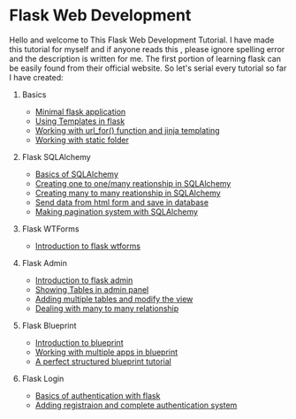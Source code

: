 # Flask Web Development
Hello and welcome to This Flask Web Development Tutorial. I have made this tutorial for myself and if anyone reads this , please ignore spelling error and the description is
written for me. The first portion of learning flask can be easily found from their official website. So let's serial every tutorial so far I have created:

1. Basics
    * [Minimal flask application](https://flask.palletsprojects.com/en/2.3.x/quickstart/#a-minimal-application)
    * [Using Templates in flask](https://github.com/isfar17/Flask_Tutorial/tree/master/01.Basics/2.Template%20w%20Jinja)
    * [Working with url_for() function and jinja templating](https://github.com/isfar17/Flask_Tutorial/tree/master/01.Basics/3.with%20url%20for)
    * [Working with static folder](https://github.com/isfar17/Flask_Tutorial/tree/master/01.Basics/4.Statics)
    
2. Flask SQLAlchemy
   * [Basics of SQLAlchemy](https://github.com/isfar17/Flask_Tutorial/tree/master/02.Flask_SqlAlchemy/1.flask_sql_1)
   * [Creating one to one/many reationship in SQLAlchemy](https://github.com/isfar17/Flask_Tutorial/tree/master/02.Flask_SqlAlchemy/2.flask_sql_2(one%20to%20many))
   * [Creating many to many reationship in SQLAlchemy](https://github.com/isfar17/Flask_Tutorial/tree/master/02.Flask_SqlAlchemy/3.flask_sql_3(many%20to%20many))
   * [Send data from html form and save in database](https://github.com/isfar17/Flask_Tutorial/tree/master/02.Flask_SqlAlchemy/4.flask_sql_html)
   * [Making pagination system with SQLAlchemy](https://github.com/isfar17/Flask_Tutorial/tree/master/02.Flask_SqlAlchemy/6.Pagination)
    
3. Flask WTForms
    * [Introduction to flask wtforms](https://github.com/isfar17/Flask_Tutorial/tree/master/03.Flask%20WTForms/1.flask_forms)

4. Flask Admin
    * [Introduction to flask admin](https://github.com/isfar17/Flask_Tutorial/tree/master/04.Flask%20Admin/1.flask_Admin_basic)
    * [Showing Tables in admin panel](https://github.com/isfar17/Flask_Tutorial/tree/master/04.Flask%20Admin/2.flask_Admin_Basic%202)
    * [Adding multiple tables and modify the view](https://github.com/isfar17/Flask_Tutorial/tree/master/04.Flask%20Admin/3.flask_Admin_(one%20to%20many))
    * [Dealing with many to many relationship](https://github.com/isfar17/Flask_Tutorial/tree/master/04.Flask%20Admin/4.flask_Admin(many%20to%20many))
      
5. Flask Blueprint
    * [Introduction to blueprint](https://github.com/isfar17/Flask_Tutorial/tree/master/05.Flask%20BluePrints/1.flask_blueprint_basic_1%20app)
    * [Working with multiple apps in blueprint](https://github.com/isfar17/Flask_Tutorial/tree/master/05.Flask%20BluePrints/2.flask_blueprint_basic_2%20apps)
    * [A perfect structured blueprint tutorial](https://github.com/isfar17/Flask_Tutorial/tree/master/05.Flask%20BluePrints/3.flask_blueprint_basic_with_project)

6. Flask Login
     * [Basics of authentication with flask](https://github.com/isfar17/Flask_Tutorial/tree/master/07.Flsak%20_%20Login/1.Flask_login_1(no%20regsitration))
     * [Adding registraion and complete authentication system](https://github.com/isfar17/Flask_Tutorial/tree/master/07.Flsak%20_%20Login/2.Flask_login_2(w%20registration))
